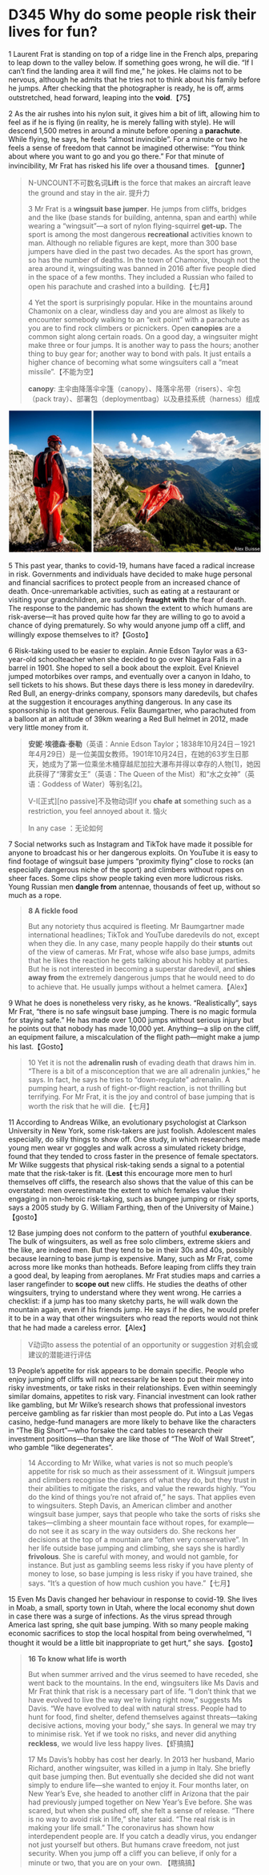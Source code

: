 # D345 Why do some people risk their lives for fun?
1 Laurent Frat is standing on top of a ridge line in the French alps, preparing to leap down to the valley below. If something goes wrong, he will die. “If I can’t find the landing area it will find me,” he jokes. He claims not to be nervous, although he admits that he tries not to think about his family before he jumps. After checking that the photographer is ready, he is off, arms outstretched, head forward, leaping into the **void**.【75】

2 As the air rushes into his nylon suit, it gives him a bit of lift, allowing him to feel as if he is flying (in reality, he is merely falling with style). He will descend 1,500 metres in around a minute before opening a **parachute**. While flying, he says, he feels “almost invincible”. For a minute or two he feels a sense of freedom that cannot be imagined otherwise: “You think about where you want to go and you go there.” For that minute of invincibility, Mr Frat has risked his life over a thousand times.  【gunner】

> N-UNCOUNT不可数名词**Lift** is the force that makes an aircraft leave the ground and stay in the air. 提升力
>
> 3 Mr Frat is a **wingsuit base jumper**. He jumps from cliffs, bridges and the like (base stands for building, antenna, span and earth) while wearing a “wingsuit”—a sort of nylon flying-squirrel **get-up.** The sport is among the most dangerous **recreational** activities known to man. Although no reliable figures are kept, more than 300 base jumpers have died in the past two decades. As the sport  has grown, so has the number of deaths. In the town of Chamonix, though not the area around it, wingsuiting was banned in 2016 after five people died in the space of a few months. They included a Russian who failed to open his parachute and crashed into a building.【七月】
>
> 4 Yet the sport is surprisingly popular. Hike in the mountains around Chamonix on a clear, windless day and you are almost as likely to encounter somebody walking to an “exit point” with a parachute as you are to find rock climbers or picnickers. Open **canopies** are a common sight along certain roads. On a good day, a wingsuiter might make three or four jumps. It is another way to pass the hours; another thing to buy gear for; another way to bond with pals. It just entails a higher chance of becoming what some wingsuiters call a “meat missile”.【不能为空】
>
> **canopy**: 主伞由降落伞伞篷（canopy）、降落伞吊带（risers）、伞包（pack tray）、部署包（deploymentbag）以及悬挂系统（harness）组成
>

![](./img/boxcnnTzY95aI3hj52LWweiMxAg.png)

5 This past year, thanks to covid-19, humans have faced a radical increase in risk. Governments and individuals have decided to make huge personal and financial sacrifices to protect people from an increased chance of death. Once-unremarkable activities, such as eating at a restaurant or visiting your grandchildren, are suddenly **fraught with** the fear of death. The response to the pandemic has shown the extent to which humans are risk-averse—it has proved quite how far they are willing to go to avoid a chance of dying prematurely. So why would anyone jump off a cliff, and willingly expose themselves to it?【Gosto】

6 Risk-taking used to be easier to explain. Annie Edson Taylor was a 63-year-old schoolteacher when she decided to go over Niagara Falls in a barrel in 1901. She hoped to sell a book about the exploit. Evel Knievel jumped motorbikes over ramps, and eventually over a canyon in Idaho, to sell tickets to his shows. But these days there is less money in daredevilry. Red Bull, an energy-drinks company, sponsors many daredevils, but chafes at the suggestion it encourages anything dangerous. In any case its sponsorship is not that generous. Felix Baumgartner, who parachuted from a balloon at an altitude of 39km wearing a Red Bull helmet in 2012, made very little money from it.

> **安妮·埃德森·泰勒**（英语：Annie Edson Taylor；1838年10月24日－1921年4月29日）是一位美国女教师。1901年10月24日，在她的63岁生日那天，她成为了第一位乘坐木桶穿越尼加拉大瀑布并得以幸存的人物[1]，她因此获得了“薄雾女王”（英语：The Queen of the Mist）和“水之女神”（英语：Goddess of Water）等别名[2]。
>
> V-I[正式][no passive]不及物动词If you **chafe** **at** something such as a restriction, you feel annoyed about it. 恼火
>
> In any case ：无论如何
>

7 Social networks such as Instagram and TikTok have made it possible for anyone to broadcast his or her dangerous exploits. On YouTube it is easy to find footage of wingsuit base jumpers “proximity flying” close to rocks (an especially dangerous niche of the sport) and climbers without ropes on sheer faces. Some clips show people taking even more ludicrous risks. Young Russian men **dangle from** antennae, thousands of feet up, without so much as a rope.

> **8 A fickle food**
>
> But any notoriety thus acquired is fleeting. Mr Baumgartner made international headlines; TikTok and YouTube daredevils do not, except when they die. In any case, many people happily do their **stunts** out of the view of cameras. Mr Frat, whose wife also base jumps, admits that he likes the reaction he gets talking about his hobby at parties. But he is not interested in becoming a superstar daredevil, and **shies away from** the extremely dangerous jumps that he would need to do to achieve that. He usually jumps without a helmet camera.【Alex】
>

9 What he does is nonetheless very risky, as he knows. “Realistically”, says Mr Frat, “there is no safe wingsuit base jumping. There is no magic formula for staying safe.” He has made over 1,000 jumps without serious injury but he points out that nobody has made 10,000 yet. Anything—a slip on the cliff, an equipment failure, a miscalculation of the flight path—might make a jump his last.【Gosto】

> 10 Yet it is not the **adrenalin rush** of evading death that draws him in. “There is a bit of a misconception that we are all adrenalin junkies,” he says. In fact, he says he tries to “down-regulate” adrenalin. A pumping heart, a rush of fight-or-flight reaction, is not thrilling but terrifying. For Mr Frat, it is the joy and control of base jumping that is worth the risk that he will die.【七月】
>

11 According to Andreas Wilke, an evolutionary psychologist at Clarkson University in New York, some risk-takers are just foolish. Adolescent males especially, do silly things to show off. One study, in which researchers made young men wear vr goggles and walk across a simulated rickety bridge, found that they tended to cross faster in the presence of female spectators. Mr Wilke suggests that physical risk-taking sends a signal to a potential mate that the risk-taker is fit. (**Lest** this encourage more men to hurl themselves off cliffs, the research also shows that the value of this can be overstated: men overestimate the extent to which females value their engaging in non-heroic risk-taking, such as bungee jumping or risky sports, says a 2005 study by G. William Farthing, then of the University of Maine.)【gosto】

12 Base jumping does not conform to the pattern of youthful **exuberance**. The bulk of wingsuiters, as well as free solo climbers, extreme skiers and the like, are indeed men. But they tend to be in their 30s and 40s, possibly because learning to base jump is expensive. Many, such as Mr Frat, come across more like monks than hotheads. Before leaping from cliffs they train a good deal, by leaping from aeroplanes. Mr Frat studies maps and carries a laser rangefinder to **scope out** new cliffs. He studies the deaths of other wingsuiters, trying to understand where they went wrong. He carries a checklist: if a jump has too many sketchy parts, he will walk down the mountain again, even if his friends jump. He says if he dies, he would prefer it to be in a way that other wingsuiters who read the reports would not think that he had made a careless error.【Alex】

> V动词to assess the potential of an opportunity or suggestion 对机会或建议的潜能进行评估
>

13 People’s appetite for risk appears to be domain specific. People who enjoy jumping off cliffs will not necessarily be keen to put their money into risky investments, or take risks in their relationships. Even within seemingly similar domains, appetites to risk vary. Financial investment can look rather like gambling, but Mr Wilke’s research shows that professional investors perceive gambling as far riskier than most people do. Put into a Las Vegas casino, hedge-fund managers are more likely to behave like the characters in “The Big Short”—who forsake the card tables to research their investment positions—than they are like those of “The Wolf of Wall Street”, who gamble “like degenerates”.

> 14 According to Mr Wilke, what varies is not so much people’s appetite for risk so much as their assessment of it. Wingsuit jumpers and climbers recognise the dangers of what they do, but they trust in their abilities to mitigate the risks, and value the rewards highly. “You do the kind of things you’re not afraid of,” he says. That applies even to wingsuiters. Steph Davis, an American climber and another wingsuit base jumper, says that people who take the sorts of risks she takes—climbing a sheer mountain face without ropes, for example—do not see it as scary in the way outsiders do. She reckons her decisions at the top of a mountain are “often very conservative”. In her life outside base jumping and climbing, she says she is hardly **frivolous**. She is careful with money, and would not gamble, for instance. But just as gambling seems less risky if you have plenty of money to lose, so base jumping is less risky if you have trained, she says. “It’s a question of how much cushion you have.”【七月】
>

15 Even Ms Davis changed her behaviour in response to covid-19. She lives in Moab, a small, sporty town in Utah, where the local economy shut down in case there was a surge of infections. As the virus spread through America last spring, she quit base jumping. With so many people making economic sacrifices to stop the local hospital from being overwhelmed, “I thought it would be a little bit inappropriate to get hurt,” she says.【gosto】

> **16 To know what life is worth**
>
> But when summer arrived and the virus seemed to have receded, she went back to the mountains. In the end, wingsuiters like Ms Davis and Mr Frat think that risk is a necessary part of life. “I don’t think that we have evolved to live the way we’re living right now,” suggests Ms Davis. “We have evolved to deal with natural stress. People had to hunt for food, find shelter, defend themselves against threats—taking decisive actions, moving your body,” she says. In general we may try to minimise risk. Yet if we took no risks, and never did anything **reckless**, we would live less happy lives.【虾搞搞】
>
> 17 Ms Davis’s hobby has cost her dearly. In 2013 her husband, Mario Richard, another wingsuiter, was killed in a jump in Italy. She briefly quit base jumping then. But eventually she decided she did not want simply to endure life—she wanted to enjoy it. Four months later, on New Year’s Eve, she headed to another cliff in Arizona that the pair had previously jumped together on New Year’s Eve before. She was scared, but when she pushed off, she felt a sense of release. “There is no way to avoid risk in life,” she later said. “The real risk is in making your life small.” The coronavirus has shown how interdependent people are. If you catch a deadly virus, you endanger not just yourself but others. But humans crave freedom, not just security. When you jump off a cliff you can believe, if only for a minute or two, that you are on your own. 【瞎搞搞】
>

